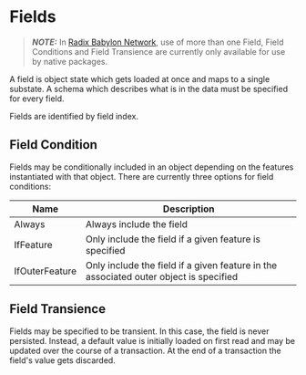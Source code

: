 # Fields

> **_NOTE:_** In [Radix Babylon Network](../../../#radix-babylon-network),
> use of more than one Field, Field Conditions and Field Transience are currently only available for use by native packages.

A field is object state which gets loaded at once and maps to a single substate. A schema which
describes what is in the data must be specified for every field.

Fields are identified by field index.

## Field Condition

Fields may be conditionally included in an object depending on the features instantiated
with that object. There are currently three options for field conditions:

| Name           | Description                                                                           |
|----------------|---------------------------------------------------------------------------------------|
| Always         | Always include the field                                                              |
| IfFeature      | Only include the field if a given feature is specified                                |
| IfOuterFeature | Only include the field if a given feature in the associated outer object is specified |

## Field Transience

Fields may be specified to be transient. In this case, the field is never persisted. Instead, a default
value is initially loaded on first read and may be updated over the course of a transaction. At the end
of a transaction the field's value gets discarded.

